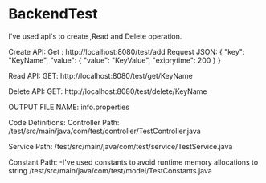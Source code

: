 # BackendTest

I've used api's to create ,Read and Delete operation.

Create API:
	Get : http://localhost:8080/test/add
	Request JSON:
			{
    "key": "KeyName",
    "value": {
        "value": "KeyValue",
        "exiprytime": 200
              }
       }
 
Read API:
 	GET: http://localhost:8080/test/get/KeyName
  
Delete API:
	GET: http://localhost:8080/test/delete/KeyName


OUTPUT FILE NAME:  info.properties

Code Definitions:
Controller Path:
/test/src/main/java/com/test/controller/TestController.java

Service Path:
/test/src/main/java/com/test/service/TestService.java

Constant Path:
 -I've used constants to avoid runtime memory allocations to string 
/test/src/main/java/com/test/model/TestConstants.java

